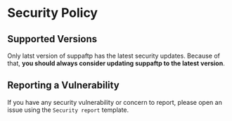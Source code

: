 # Security Policy

## Supported Versions

Only latst version of suppaftp has the latest security updates.
Because of that, **you should always consider updating suppaftp to the latest version**.

## Reporting a Vulnerability

If you have any security vulnerability or concern to report, please open an issue using the `Security report` template.
